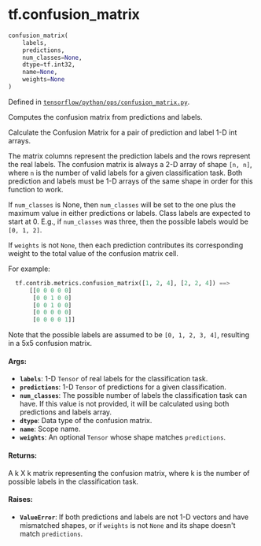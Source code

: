 <div itemscope itemtype="http://developers.google.com/ReferenceObject">
<meta itemprop="name" content="tf.confusion_matrix" />
</div>

# tf.confusion_matrix

``` python
confusion_matrix(
    labels,
    predictions,
    num_classes=None,
    dtype=tf.int32,
    name=None,
    weights=None
)
```



Defined in [`tensorflow/python/ops/confusion_matrix.py`](https://www.tensorflow.org/code/tensorflow/python/ops/confusion_matrix.py).

Computes the confusion matrix from predictions and labels.

Calculate the Confusion Matrix for a pair of prediction and
label 1-D int arrays.

The matrix columns represent the prediction labels and the rows represent the
real labels. The confusion matrix is always a 2-D array of shape `[n, n]`,
where `n` is the number of valid labels for a given classification task. Both
prediction and labels must be 1-D arrays of the same shape in order for this
function to work.

If `num_classes` is None, then `num_classes` will be set to the one plus
the maximum value in either predictions or labels.
Class labels are expected to start at 0. E.g., if `num_classes` was
three, then the possible labels would be `[0, 1, 2]`.

If `weights` is not `None`, then each prediction contributes its
corresponding weight to the total value of the confusion matrix cell.

For example:

```python
  tf.contrib.metrics.confusion_matrix([1, 2, 4], [2, 2, 4]) ==>
      [[0 0 0 0 0]
       [0 0 1 0 0]
       [0 0 1 0 0]
       [0 0 0 0 0]
       [0 0 0 0 1]]
```

Note that the possible labels are assumed to be `[0, 1, 2, 3, 4]`,
resulting in a 5x5 confusion matrix.

#### Args:

* <b>`labels`</b>: 1-D `Tensor` of real labels for the classification task.
* <b>`predictions`</b>: 1-D `Tensor` of predictions for a given classification.
* <b>`num_classes`</b>: The possible number of labels the classification task can
               have. If this value is not provided, it will be calculated
               using both predictions and labels array.
* <b>`dtype`</b>: Data type of the confusion matrix.
* <b>`name`</b>: Scope name.
* <b>`weights`</b>: An optional `Tensor` whose shape matches `predictions`.


#### Returns:

  A k X k matrix representing the confusion matrix, where k is the number of
  possible labels in the classification task.


#### Raises:

* <b>`ValueError`</b>: If both predictions and labels are not 1-D vectors and have
    mismatched shapes, or if `weights` is not `None` and its shape doesn't
    match `predictions`.